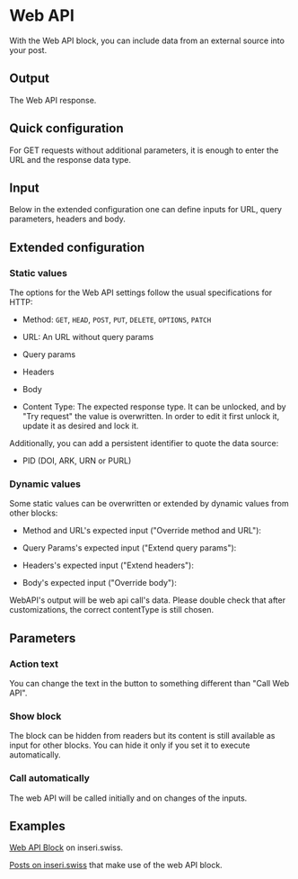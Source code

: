 # Web API

With the Web API block, you can include data from an external source into your post.

## Output

The Web API response.

## Quick configuration

For GET requests without additional parameters, it is enough to enter the URL and the response data type.

## Input

Below in the extended configuration one can define inputs for URL, query parameters, headers and body.

## Extended configuration

### Static values

The options for the Web API settings follow the usual specifications for HTTP:

- Method: `GET`, `HEAD`, `POST`, `PUT`, `DELETE`, `OPTIONS`, `PATCH`

- URL: An URL without query params

- Query params

- Headers

- Body

- Content Type: The expected response type. It can be unlocked, and by "Try request" the value is overwritten. In order to edit it first unlock it, update it as desired and lock it.

Additionally, you can add a persistent identifier to quote the data source:

- PID (DOI, ARK, URN or PURL)

### Dynamic values

Some static values can be overwritten or extended by dynamic values from other blocks:

- Method and URL's expected input ("Override method and URL"):

- Query Params's expected input ("Extend query params"):

- Headers's expected input ("Extend headers"):

- Body's expected input ("Override body"):

WebAPI's output will be web api call's data. Please double check that after customizations, the correct contentType is still chosen.

## Parameters

### Action text

You can change the text in the button to something different than "Call Web API".

### Show block

The block can be hidden from readers but its content is still available as input for other blocks. You can hide it only if you set it to execute automatically.

### Call automatically

The web API will be called initially and on changes of the inputs.

## Examples

[Web API Block](https://inseri.swiss/2023/01/web-api-block/) on inseri.swiss.

[Posts on inseri.swiss](https://inseri.swiss/tag/web-api/) that make use of the web API block.
